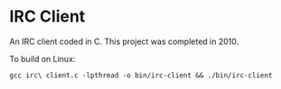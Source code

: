 IRC Client
=======

An IRC client coded in C. This project was completed in 2010.

To build on Linux:<br/>
```
gcc irc\ client.c -lpthread -o bin/irc-client && ./bin/irc-client
```